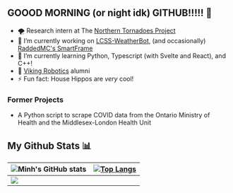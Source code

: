 ## GOOOD MORNING (or night idk) GITHUB!!!!! 👋
- 🌪️ Research intern at The [Northern Tornadoes Project](https://www.uwo.ca/ntp/)
- 🔭 I’m currently working on [LCSS-WeatherBot](https://github.com/Raminh05/LCSS-WeatherBot), (and occasionally) [RaddedMC's SmartFrame](https://github.com/RaddedMC/SmartFrame)
- 🌱 I’m currently learning Python, Typescript (with Svelte and React), and C++!
- 👯 [Viking Robotics](https://github.com/FRC6854) alumni
- ⚡ Fun fact: House Hippos are *very* cool!

### Former Projects
- A Python script to scrape COVID data from the Ontario Ministry of Health and the Middlesex-London Health Unit

## My Github Stats 📊
| ![Minh's GitHub stats](https://github-readme-stats.vercel.app/api?username=Raminh05&show_icons=true&theme=monokai)   | [![Top Langs](https://github-readme-stats.vercel.app/api/top-langs/?username=Raminh05)](https://github.com/Raminh05/github-readme-stats)  |
| ------------- | ------------  |
| <img src="https://github-readme-streak-stats.herokuapp.com/?user=Raminh05"></img> 

